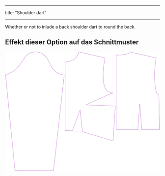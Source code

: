 - - -
title: "Shoulder dart"
- - -

Whether or not to inlude a back shoulder dart to round the back.

## Effekt dieser Option auf das Schnittmuster

![This image shows the effect of this option by superimposing several variants that have a different value for this option](breanna_shoulderdart_sample.svg "Effect of this option on the pattern")
